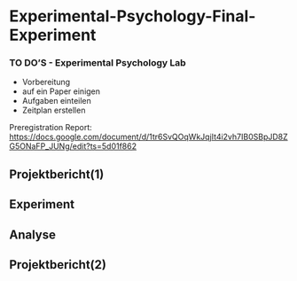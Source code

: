 # Experimental-Psychology-Final-Experiment



### TO DO’S - Experimental Psychology Lab 
* Vorbereitung 
* auf ein Paper einigen 
* Aufgaben einteilen
* Zeitplan erstellen

Preregistration Report: https://docs.google.com/document/d/1tr6SvQOqWkJqjIt4i2vh7IB0SBpJD8ZG5ONaFP_JUNg/edit?ts=5d01f862

## Projektbericht(1)


## Experiment



## Analyse 



## Projektbericht(2)


